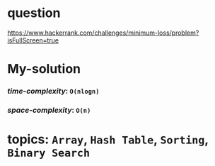 # question
https://www.hackerrank.com/challenges/minimum-loss/problem?isFullScreen=true

# **My-solution**

### _time-complexity_: `O(nlogn)`
### _space-complexity_: `O(n)`



# topics: `Array`, `Hash Table`, `Sorting`, `Binary Search`
